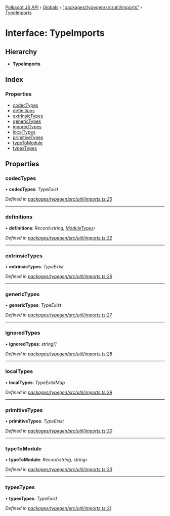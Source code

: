 [Polkadot JS API](../README.md) › [Globals](../globals.md) › ["packages/typegen/src/util/imports"](../modules/_packages_typegen_src_util_imports_.md) › [TypeImports](_packages_typegen_src_util_imports_.typeimports.md)

# Interface: TypeImports

## Hierarchy

* **TypeImports**

## Index

### Properties

* [codecTypes](_packages_typegen_src_util_imports_.typeimports.md#codectypes)
* [definitions](_packages_typegen_src_util_imports_.typeimports.md#definitions)
* [extrinsicTypes](_packages_typegen_src_util_imports_.typeimports.md#extrinsictypes)
* [genericTypes](_packages_typegen_src_util_imports_.typeimports.md#generictypes)
* [ignoredTypes](_packages_typegen_src_util_imports_.typeimports.md#ignoredtypes)
* [localTypes](_packages_typegen_src_util_imports_.typeimports.md#localtypes)
* [primitiveTypes](_packages_typegen_src_util_imports_.typeimports.md#primitivetypes)
* [typeToModule](_packages_typegen_src_util_imports_.typeimports.md#typetomodule)
* [typesTypes](_packages_typegen_src_util_imports_.typeimports.md#typestypes)

## Properties

###  codecTypes

• **codecTypes**: *TypeExist*

*Defined in [packages/typegen/src/util/imports.ts:25](https://github.com/polkadot-js/api/blob/0c99064b1/packages/typegen/src/util/imports.ts#L25)*

___

###  definitions

• **definitions**: *Record‹string, [ModuleTypes](_packages_typegen_src_util_imports_.moduletypes.md)›*

*Defined in [packages/typegen/src/util/imports.ts:32](https://github.com/polkadot-js/api/blob/0c99064b1/packages/typegen/src/util/imports.ts#L32)*

___

###  extrinsicTypes

• **extrinsicTypes**: *TypeExist*

*Defined in [packages/typegen/src/util/imports.ts:26](https://github.com/polkadot-js/api/blob/0c99064b1/packages/typegen/src/util/imports.ts#L26)*

___

###  genericTypes

• **genericTypes**: *TypeExist*

*Defined in [packages/typegen/src/util/imports.ts:27](https://github.com/polkadot-js/api/blob/0c99064b1/packages/typegen/src/util/imports.ts#L27)*

___

###  ignoredTypes

• **ignoredTypes**: *string[]*

*Defined in [packages/typegen/src/util/imports.ts:28](https://github.com/polkadot-js/api/blob/0c99064b1/packages/typegen/src/util/imports.ts#L28)*

___

###  localTypes

• **localTypes**: *TypeExistMap*

*Defined in [packages/typegen/src/util/imports.ts:29](https://github.com/polkadot-js/api/blob/0c99064b1/packages/typegen/src/util/imports.ts#L29)*

___

###  primitiveTypes

• **primitiveTypes**: *TypeExist*

*Defined in [packages/typegen/src/util/imports.ts:30](https://github.com/polkadot-js/api/blob/0c99064b1/packages/typegen/src/util/imports.ts#L30)*

___

###  typeToModule

• **typeToModule**: *Record‹string, string›*

*Defined in [packages/typegen/src/util/imports.ts:33](https://github.com/polkadot-js/api/blob/0c99064b1/packages/typegen/src/util/imports.ts#L33)*

___

###  typesTypes

• **typesTypes**: *TypeExist*

*Defined in [packages/typegen/src/util/imports.ts:31](https://github.com/polkadot-js/api/blob/0c99064b1/packages/typegen/src/util/imports.ts#L31)*
